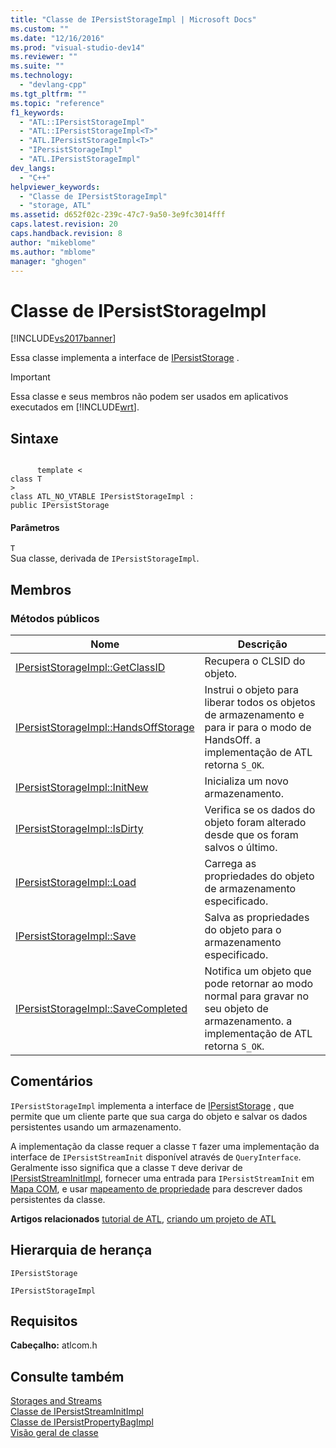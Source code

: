 ```yaml
---
title: "Classe de IPersistStorageImpl | Microsoft Docs"
ms.custom: ""
ms.date: "12/16/2016"
ms.prod: "visual-studio-dev14"
ms.reviewer: ""
ms.suite: ""
ms.technology: 
  - "devlang-cpp"
ms.tgt_pltfrm: ""
ms.topic: "reference"
f1_keywords: 
  - "ATL::IPersistStorageImpl"
  - "ATL::IPersistStorageImpl<T>"
  - "ATL.IPersistStorageImpl<T>"
  - "IPersistStorageImpl"
  - "ATL.IPersistStorageImpl"
dev_langs: 
  - "C++"
helpviewer_keywords: 
  - "Classe de IPersistStorageImpl"
  - "storage, ATL"
ms.assetid: d652f02c-239c-47c7-9a50-3e9fc3014fff
caps.latest.revision: 20
caps.handback.revision: 8
author: "mikeblome"
ms.author: "mblome"
manager: "ghogen"
---
```

# Classe de IPersistStorageImpl
[!INCLUDE[vs2017banner](../../assembler/inline/includes/vs2017banner.md)]

Essa classe implementa a interface de [IPersistStorage](http://msdn.microsoft.com/library/windows/desktop/ms679731) .  
  
> [!IMPORTANT]
>  Essa classe e seus membros não podem ser usados em aplicativos executados em [!INCLUDE[wrt](../../atl/reference/includes/wrt_md.md)].  
  
## Sintaxe  
  
```  
  
      template <  
class T  
>  
class ATL_NO_VTABLE IPersistStorageImpl :  
public IPersistStorage  
```  
  
#### Parâmetros  
 `T`  
 Sua classe, derivada de `IPersistStorageImpl`.  
  
## Membros  
  
### Métodos públicos  
  
|Nome|Descrição|  
|----------|---------------|  
|[IPersistStorageImpl::GetClassID](../Topic/IPersistStorageImpl::GetClassID.md)|Recupera o CLSID do objeto.|  
|[IPersistStorageImpl::HandsOffStorage](../Topic/IPersistStorageImpl::HandsOffStorage.md)|Instrui o objeto para liberar todos os objetos de armazenamento e para ir para o modo de HandsOff.  a implementação de ATL retorna `S_OK`.|  
|[IPersistStorageImpl::InitNew](../Topic/IPersistStorageImpl::InitNew.md)|Inicializa um novo armazenamento.|  
|[IPersistStorageImpl::IsDirty](../Topic/IPersistStorageImpl::IsDirty.md)|Verifica se os dados do objeto foram alterado desde que os foram salvos o último.|  
|[IPersistStorageImpl::Load](../Topic/IPersistStorageImpl::Load.md)|Carrega as propriedades do objeto de armazenamento especificado.|  
|[IPersistStorageImpl::Save](../Topic/IPersistStorageImpl::Save.md)|Salva as propriedades do objeto para o armazenamento especificado.|  
|[IPersistStorageImpl::SaveCompleted](../Topic/IPersistStorageImpl::SaveCompleted.md)|Notifica um objeto que pode retornar ao modo normal para gravar no seu objeto de armazenamento.  a implementação de ATL retorna `S_OK`.|  
  
## Comentários  
 `IPersistStorageImpl` implementa a interface de [IPersistStorage](http://msdn.microsoft.com/library/windows/desktop/ms679731) , que permite que um cliente parte que sua carga do objeto e salvar os dados persistentes usando um armazenamento.  
  
 A implementação da classe requer a classe `T` fazer uma implementação da interface de `IPersistStreamInit` disponível através de `QueryInterface`.  Geralmente isso significa que a classe `T` deve derivar de [IPersistStreamInitImpl](../../atl/reference/ipersiststreaminitimpl-class.md), fornecer uma entrada para `IPersistStreamInit` em [Mapa COM](../Topic/BEGIN_COM_MAP.md), e usar [mapeamento de propriedade](../Topic/BEGIN_PROP_MAP.md) para descrever dados persistentes da classe.  
  
 **Artigos relacionados** [tutorial de ATL](../Topic/Active%20Template%20Library%20\(ATL\)%20Tutorial.md), [criando um projeto de ATL](../../atl/reference/creating-an-atl-project.md)  
  
## Hierarquia de herança  
 `IPersistStorage`  
  
 `IPersistStorageImpl`  
  
## Requisitos  
 **Cabeçalho:** atlcom.h  
  
## Consulte também  
 [Storages and Streams](http://msdn.microsoft.com/library/windows/desktop/aa380352)   
 [Classe de IPersistStreamInitImpl](../../atl/reference/ipersiststreaminitimpl-class.md)   
 [Classe de IPersistPropertyBagImpl](../../atl/reference/ipersistpropertybagimpl-class.md)   
 [Visão geral de classe](../../atl/atl-class-overview.md)